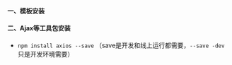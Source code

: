 #### 一、模板安装

#### 二、Ajax等工具包安装

* `npm install axios --save` （save是开发和线上运行都需要，`--save -dev`只是开发环境需要）

  